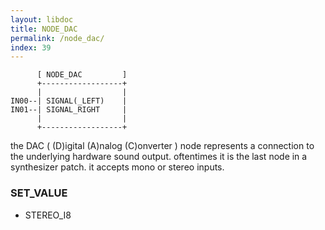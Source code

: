 ```yaml
---
layout: libdoc
title: NODE_DAC
permalink: /node_dac/
index: 39
---
```


          [ NODE_DAC         ]
          +------------------+
          |                  |
    IN00--| SIGNAL(_LEFT)    |
    IN01--| SIGNAL_RIGHT     |
          |                  |
          +------------------+

the DAC ( (D)igital (A)nalog (C)onverter ) node represents a connection to the underlying hardware sound output. oftentimes it is the last node in a synthesizer patch. it accepts mono or stereo inputs.

### SET_VALUE

- STEREO_I8


